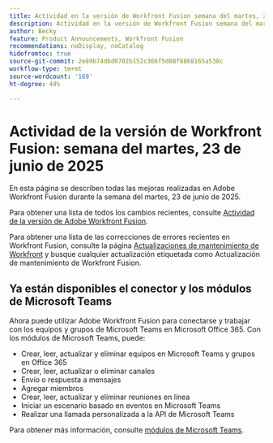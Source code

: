 ```yaml
---
title: Actividad en la versión de Workfront Fusion semana del martes, 23 de junio de 2025
description: Actividad en la versión de Workfront Fusion semana del martes, 23 de junio de 2025
author: Becky
feature: Product Announcements, Workfront Fusion
recommendations: noDisplay, noCatalog
hidefromtoc: true
source-git-commit: 2e89b74dbd0702b152c366f5d08f8868165a538c
workflow-type: tm+mt
source-wordcount: '169'
ht-degree: 44%

---
```


# Actividad de la versión de Workfront Fusion: semana del martes, 23 de junio de 2025

En esta página se describen todas las mejoras realizadas en Adobe Workfront Fusion durante la semana del martes, 23 de junio de 2025.

Para obtener una lista de todos los cambios recientes, consulte [Actividad de la versión de Adobe Workfront Fusion](/help/workfront-fusion/fusion-product-releases/fusion-release-activity.md).

Para obtener una lista de las correcciones de errores recientes en Workfront Fusion, consulte la página [Actualizaciones de mantenimiento de Workfront](https://experienceleague.adobe.com/es/docs/workfront-known-issues/releases/current-updates) y busque cualquier actualización etiquetada como Actualización de mantenimiento de Workfront Fusion.

## Ya están disponibles el conector y los módulos de Microsoft Teams

Ahora puede utilizar Adobe Workfront Fusion para conectarse y trabajar con los equipos y grupos de Microsoft Teams en Microsoft Office 365. Con los módulos de Microsoft Teams, puede:

* Crear, leer, actualizar y eliminar equipos en Microsoft Teams y grupos en Office 365
* Crear, leer, actualizar o eliminar canales
* Envío o respuesta a mensajes
* Agregar miembros
* Crear, leer, actualizar y eliminar reuniones en línea
* Iniciar un escenario basado en eventos en Microsoft Teams
* Realizar una llamada personalizada a la API de Microsoft Teams

Para obtener más información, consulte [módulos de Microsoft Teams](/help/workfront-fusion/references/apps-and-modules/third-party-connectors/microsoft-teams-modules.md).
